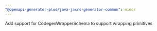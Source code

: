 ```yaml
---
"@openapi-generator-plus/java-jaxrs-generator-common": minor
---
```


Add support for CodegenWrapperSchema to support wrapping primitives
